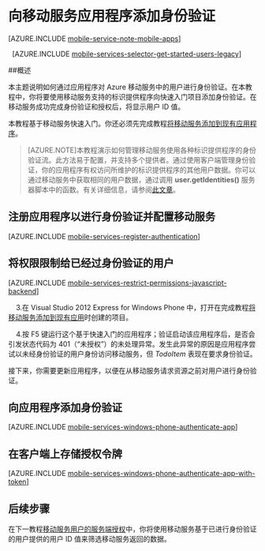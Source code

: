 <properties 
	pageTitle="身份验证入门 (Windows Phone) | Microsoft Azure" 
	description="了解如何使用移动服务通过提供各种标识提供程序（包括 Microsoft 和 Azure Active Directory 对 Windows Phone 应用程序的用户进行身份验证。" 
	services="mobile-services" 
	documentationCenter="windows" 
	authors="ggailey777" 
	manager="dwrede" 
	editor=""/>

<tags 
	ms.service="mobile-services" 
	ms.date="11/02/2015" 
	wacn.date="01/29/2016"/>

#  向移动服务应用程序添加身份验证

[AZURE.INCLUDE [mobile-service-note-mobile-apps](../includes/mobile-services-note-mobile-apps.md)]

&nbsp;
[AZURE.INCLUDE [mobile-services-selector-get-started-users-legacy](../includes/mobile-services-selector-get-started-users-legacy.md)]

##概述

本主题说明如何通过应用程序对 Azure 移动服务中的用户进行身份验证。在本教程中，你将要使用移动服务支持的标识提供程序向快速入门项目添加身份验证。在移动服务成功完成身份验证和授权后，将显示用户 ID 值。


本教程基于移动服务快速入门。你还必须先完成教程[将移动服务添加到现有应用程序]。

>[AZURE.NOTE]本教程演示如何管理移动服务使用各种标识提供程序的身份验证流。此方法易于配置，并支持多个提供者。通过使用客户端管理身份验证，你的应用程序有权访问所维护的标识提供程序的其他用户数据。你可以通过移动服务中获取相同的用户数据，通过调用 **user.getIdentities()** 服务器脚本中的函数。有关详细信息，请参阅[此文章](http://go.microsoft.com/fwlink/p/?LinkId=506605)。

## <a name="register"></a>注册应用程序以进行身份验证并配置移动服务


[AZURE.INCLUDE [mobile-services-register-authentication](../includes/mobile-services-register-authentication.md)]


## <a name="permissions"></a>将权限限制给已经过身份验证的用户


[AZURE.INCLUDE [mobile-services-restrict-permissions-javascript-backend](../includes/mobile-services-restrict-permissions-javascript-backend.md)]


&nbsp;&nbsp;&nbsp;&nbsp;3.在 Visual Studio 2012 Express for Windows Phone 中，打开在完成教程[将移动服务添加到现有应用](/documentation/articles/mobile-services-windows-phone-get-started-data)时创建的项目。

&nbsp;&nbsp;&nbsp;&nbsp;4.按 F5 键运行这个基于快速入门的应用程序；验证启动该应用程序后，是否会引发状态代码为 401（“未授权”）的未处理异常。发生此异常的原因是应用程序尝试以未经身份验证的用户身份访问移动服务，但 *TodoItem* 表现在要求身份验证。

接下来，你需要更新应用程序，以便在从移动服务请求资源之前对用户进行身份验证。

## <a name="add-authentication"></a>向应用程序添加身份验证

[AZURE.INCLUDE [mobile-services-windows-phone-authenticate-app](../includes/mobile-services-windows-phone-authenticate-app.md)]

## <a name="tokens"></a>在客户端上存储授权令牌

[AZURE.INCLUDE [mobile-services-windows-phone-authenticate-app-with-token](../includes/mobile-services-windows-phone-authenticate-app-with-token.md)]

##  <a name="next-steps"></a>后续步骤

在下一教程[移动服务用户的服务端授权](/documentation/articles/mobile-services-javascript-backend-service-side-authorization)中，你将使用移动服务基于已进行身份验证的用户提供的用户 ID 值来筛选移动服务返回的数据。

<!-- Anchors. -->
[Register your app for authentication and configure Mobile Services]: #register
[Restrict table permissions to authenticated users]: #permissions
[Add authentication to the app]: #add-authentication
[Next Steps]: #next-steps

<!-- Images. -->

[1]: ./media/mobile-services-wp8-get-started-users/mobile-services-selection.png
[2]: ./media/mobile-services-wp8-get-started-users/mobile-service-uri.png
[3]: ./media/mobile-services-wp8-get-started-users/mobile-identity-tab.png
[4]: ./media/mobile-services-wp8-get-started-users/mobile-portal-data-tables.png
[5]: ./media/mobile-services-wp8-get-started-users/mobile-portal-change-table-perms.png

<!-- URLs. -->
[Submit an app page]: http://go.microsoft.com/fwlink/p/?LinkID=266582
[将移动服务添加到现有应用程序]: /documentation/articles/mobile-services-windows-phone-get-started-data
[Authorize users with scripts]: /documentation/articles/mobile-services-windows-phone-authorize-users-in-scripts
[Azure classic portal]: https://manage.windowsazure.cn/
 

<!---HONumber=Mooncake_0118_2016-->